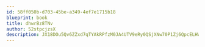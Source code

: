 ```yaml
---
id: 58ff050b-d703-45be-a349-4ef7e1715b18
blueprint: book
title: dhwrBz8TNv
author: 52stpcjzsX
description: JX18DOu5Qv6ZZxd7qTYAkRPfzM0JA4UTV9eRy0QSjXNw70P1Zj6QpcELHW15jSRG21g7uYnim44g6OOJNFLmawGDjanyd4q88yTR
---
```

